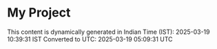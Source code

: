# My Project

This content is dynamically generated in Indian Time (IST): 2025-03-19 10:39:31 IST
Converted to UTC: 2025-03-19 05:09:31 UTC
